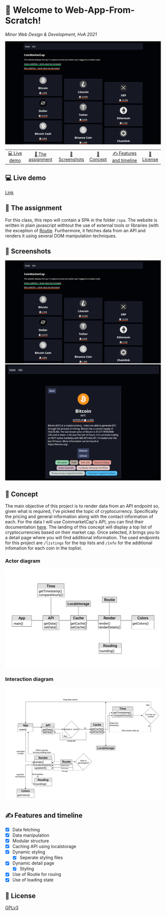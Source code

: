 # 👋 Welcome to Web-App-From-Scratch!
_Minor Web Design & Development, HvA 2021_

![](https://github.com/sjagoori/web-app-from-scratch-2021/blob/master/assets/toplist.png)

<table style="margin-left: auto; margin-right: auto;">
    <tr>
        <td align="center"><a href="#-live-demo">💻 Live demo<a></td>
        <td align="center"><a href="#-the-assignment">📓 The assignment <a></td>
        <td align="center"><a href="#-screenshots">📸 Screenshots<a></td>
        <td align="center"><a href="#-concept">📝 Concept<a></td>
        <td align="center"><a href="#-features-and-timeline">✍ Features and timeline<a></td>
        <td align="center"><a href="#-license">📝 License<a></td>
    </tr>
</table>

## 💻 Live demo
[Link](https://web-app-from-scratch-2021-one.vercel.app/)

## 📓 The assignment 
For this class, this repo will contain a SPA in the folder `/spa`. The website is written in plain javascript withtout the use of external tools or libraries (with the exception of [Routie](https://github.com/jgallen23/routie). Furthermore, it fetches data from an API and renders it using several DOM manipulation techniques.

## 📸 Screenshots
![](https://github.com/sjagoori/web-app-from-scratch-2021/blob/master/assets/toplist.png)
![](https://github.com/sjagoori/web-app-from-scratch-2021/blob/master/assets/detailpage.png)

## 📝 Concept
The main objective of this project is to render data from an API endpoint so, given what is required, I've picked the topic of cryptocurrency. Specifically the pricing and general information along with the contact information of each. For the data I will use CoinmarketCap's API, you can find their documentation [here](https://coinmarketcap.com/api/documentation/v1/). The landing of this concept will display a top list of cryptocurrencies based on their market cap. Once selected, it brings you to a detail page where you will find additional information. The used endpoints for this project are `/listings` for the top lists and `/info` for the additional infomation for each coin in the toplist. 

### Actor diagram
![](https://github.com/sjagoori/web-app-from-scratch-2021/blob/master/assets/actor%20diagram.png)

### Interaction diagram
![](https://github.com/sjagoori/web-app-from-scratch-2021/blob/master/assets/interaction%20diagram.png)


## ✍ Features and timeline
- [x] Data fetching
- [x] Data manipulation
- [x] Modular structure
- [x] Caching API using localstorage
- [x] Dynamic styling
  - [x] Seperate styling files
- [x] Dynamic detail page
  - [x] Styling
- [x] Use of Routie for rouing
- [x] Use of loading state

## 📝 License
[GPLv3](https://choosealicense.com/licenses/gpl-3.0/)
